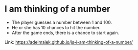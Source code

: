 # I am thinking of a number

- The player guesses a number between 1 and 100.
- He or she has 10 chances to hit the number. 
- After the game ends, there is a chance to start again.

Link: https://adelmalek.github.io/js-i-am-thinking-of-a-number/
